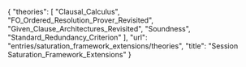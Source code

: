 {
    "theories": [
        "Clausal_Calculus",
        "FO_Ordered_Resolution_Prover_Revisited",
        "Given_Clause_Architectures_Revisited",
        "Soundness",
        "Standard_Redundancy_Criterion"
    ],
    "url": "entries/saturation_framework_extensions/theories",
    "title": "Session Saturation_Framework_Extensions"
}